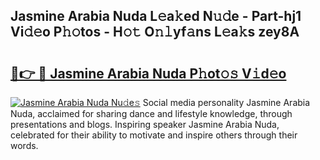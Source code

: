 ## Jasmine Arabia Nuda L𝚎a𝚔ed N𝚞𝚍e - Part-hj1 Vi𝚍𝚎o P𝚑𝚘tos - H𝚘𝚝 O𝚗𝚕yf𝚊ns L𝚎a𝚔s zey8A

# <h2><a href="http://kf03m2.oniu.top/?m=Jasmine+Arabia+Nuda">🔗👉 🔴 Jasmine Arabia Nuda P𝚑ot𝚘𝚜 V𝚒d𝚎o</a></h2>

[![Jasmine Arabia Nuda Nu𝚍e𝚜](https://i.imgur.com/0qMVB7G.gif)](http://kf03m2.oniu.top/?m=Jasmine+Arabia+Nuda)
Social media personality Jasmine Arabia Nuda, acclaimed for sharing dance and lifestyle knowledge, through presentations and blogs. Inspiring speaker Jasmine Arabia Nuda, celebrated for their ability to motivate and inspire others through their words.  

